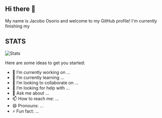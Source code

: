 ## Hi there 👋

My name is Jacobo Osorio and welcome to my GitHub profile! I'm currently finishing my

## STATS

![Stats](https://activity-graph.herokuapp.com/graph?username=JacoboOsorio&theme=react-dark&hide_border=true&area=true)

Here are some ideas to get you started:

- 🔭 I’m currently working on ...
- 🌱 I’m currently learning ...
- 👯 I’m looking to collaborate on ...
- 🤔 I’m looking for help with ...
- 💬 Ask me about ...
- 📫 How to reach me: ...
- 😄 Pronouns: ...
- ⚡ Fun fact: ...
